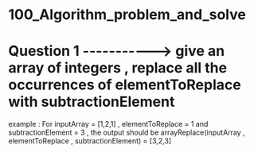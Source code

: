 # 100_Algorithm_problem_and_solve
# Question 1 -----------> give an array of integers , replace all the occurrences of elementToReplace with subtractionElement

example : 
For inputArray = [1,2,1] , elementToReplace = 1 and subtractionElement = 3 ,
the output should be arrayReplace(inputArray , elementToReplace , subtractionElement) = [3,2,3]
